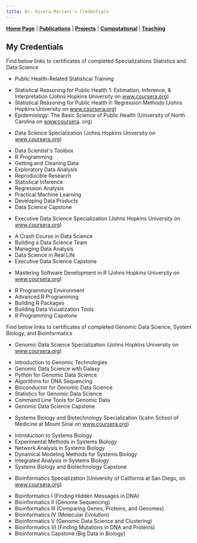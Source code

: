 ```yaml
---
title: Dr. Rivera-Mariani's Credentials
---
```


[**Home Page**](http://www.friveram.com/) | [**Publications**](http://www.friveram.com/publications) | [**Projects**](http://www.friveram.comt/projects) | [**Computational**](http://www.friveram.com/compbio) | [**Teaching**](http://www.friveram.com/teaching) 

## My Credentials

Find below links to certificates of completed Specializations Statistics and Data Science

* Public Health-Related Statistical Training
+ Statistical Reasoning for Public Health 1:  Estimation, Inference, & Interpretation (Johns Hopkins University on www.coursera.org)
+ Statistical Reasoning for Public Health II: Regression Methods (Johns Hopkins University on www.coursera.org)
+ Epidemiology: The Basic Science of Public Health (University of North Carolina on www.coursera. org)
* Data Science Specialization (Johns Hopkins University on www.coursera.org)
+ Data Scientist's Toolbox
+ R Programming
+ Getting and Cleaning Data
+ Exploratory Data Analysis
+ Reproducible Research
+ Statistical Inference
+ Regression Analysis
+ Practical Machine Learning
+ Developing Data Products
+ Data Science Capstone
* Executive Data Science Specialization (Johns Hopkins University on www.coursera.org)
+ A Crash Course in Data Science
+ Building a Data Science Team
+ Managing Data Analysis
+ Data Science in Real Life
+ Executive Data Science Capstone
* Mastering Software Development in R (Johns Hopkins University on www.coursera.org)
+ R Programming Environment
+ Advanced R Programming
+ Building R Packages
+ Building Data Visualization Tools
+ R Programming Capstone
 

Find below links to certificates of completed Genomic Data Science, System Biology, and Bioinformatics

* Genomic Data Science Specialization (Johns Hopkins University on www.coursera.org)
+ Introduction to Genomic Technologies
+ Genomic Data Science with Galaxy
+ Python for Genomic Data Science
+ Algorithms for DNA Sequencing
+ Bioconductor for Genomic Data Science
+ Statistics for Genomic Data Science
+ Command Line Tools for Genomic Data 
+ Genomic Data Science Capstone
* Systems Biology and Biotechnology Specialization (Icahn School of Medicine at Mount Sinai on www.coursera.org)
+ Introduction to Systems Biology
+ Experimental Methods in Systems Biology
+ Network Analysis in Systems Biology
+ Dynamical Modeling Methods for Systems Biology 
+ Integrated Analysis in Systems Biology
+ Systems Biology and Biotechnology Capstone 
* Bioinformatics Specialization (University of California at San Diego, on www.coursera.org)
+ Bioinformatics I (Finding Hidden Messages in DNA)
+ Bioinformatics II (Genome Sequencing)
+ Bioinformatics III (Comparing Genes, Proteins, and Genomes)
+ Bioinformatics IV (Molecular Evolution)
+ Bioinformatics V (Genomic Data Science and Clustering)
+ Bioinformatics VI (Finding Mutations in DNA and Proteins)
+ Bioinformatics Capstone (Big Data in Biology)